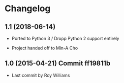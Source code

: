 # Changelog

## 1.1 (2018-06-14)

-   Ported to Python 3 / Dropp Python 2 support entirely

-   Project handed off to Min-A Cho

 
## 1.0 (2015-04-21) Commit ff19811b

-   Last commit by Roy Williams
